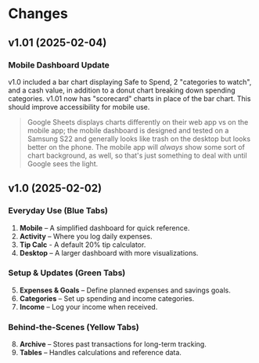 # Changes
## v1.01 (2025-02-04)

### Mobile Dashboard Update
v1.0 included a bar chart displaying Safe to Spend, 2 "categories to watch", and a cash value, in addition to a donut chart breaking down spending categories. v1.01 now has "scorecard" charts in place of the bar chart. This should improve accessibility for mobile use. 

> Google Sheets displays charts differently on their web app vs on the mobile app; the mobile dashboard is designed and tested on a Samsung S22 and generally looks like trash on the desktop but looks better on the phone. The mobile app will *always* show some sort of chart background, as well, so that's just something to deal with until Google sees the light.

## v1.0 (2025-02-02)

### Everyday Use (Blue Tabs)
1. **Mobile** – A simplified dashboard for quick reference.  
2. **Activity** – Where you log daily expenses.
3. **Tip Calc** - A default 20% tip calculator. 
4. **Desktop** – A larger dashboard with more visualizations.  

### Setup & Updates (Green Tabs)
5. **Expenses & Goals** – Define planned expenses and savings goals.  
6. **Categories** – Set up spending and income categories.  
7. **Income** – Log your income when received.  

### Behind-the-Scenes (Yellow Tabs)
8. **Archive** – Stores past transactions for long-term tracking.  
9. **Tables** – Handles calculations and reference data. 
